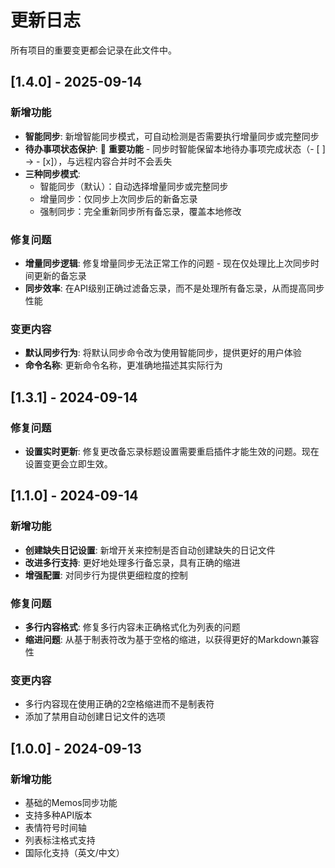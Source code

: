 # 更新日志

所有项目的重要变更都会记录在此文件中。

## [1.4.0] - 2025-09-14

### 新增功能

- **智能同步**: 新增智能同步模式，可自动检测是否需要执行增量同步或完整同步
- **待办事项状态保护**: 🎯 **重要功能** - 同步时智能保留本地待办事项完成状态（- [ ] → - [x]），与远程内容合并时不会丢失
- **三种同步模式**:
  - 智能同步（默认）：自动选择增量同步或完整同步
  - 增量同步：仅同步上次同步后的新备忘录
  - 强制同步：完全重新同步所有备忘录，覆盖本地修改

### 修复问题

- **增量同步逻辑**: 修复增量同步无法正常工作的问题 - 现在仅处理比上次同步时间更新的备忘录
- **同步效率**: 在API级别正确过滤备忘录，而不是处理所有备忘录，从而提高同步性能

### 变更内容

- **默认同步行为**: 将默认同步命令改为使用智能同步，提供更好的用户体验
- **命令名称**: 更新命令名称，更准确地描述其实际行为

## [1.3.1] - 2024-09-14

### 修复问题

- **设置实时更新**: 修复更改备忘录标题设置需要重启插件才能生效的问题。现在设置变更会立即生效。

## [1.1.0] - 2024-09-14

### 新增功能

- **创建缺失日记设置**: 新增开关来控制是否自动创建缺失的日记文件
- **改进多行支持**: 更好地处理多行备忘录，具有正确的缩进
- **增强配置**: 对同步行为提供更细粒度的控制

### 修复问题

- **多行内容格式**: 修复多行内容未正确格式化为列表的问题
- **缩进问题**: 从基于制表符改为基于空格的缩进，以获得更好的Markdown兼容性

### 变更内容

- 多行内容现在使用正确的2空格缩进而不是制表符
- 添加了禁用自动创建日记文件的选项

## [1.0.0] - 2024-09-13

### 新增功能

- 基础的Memos同步功能
- 支持多种API版本
- 表情符号时间轴
- 列表标注格式支持
- 国际化支持（英文/中文）